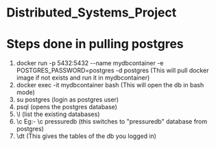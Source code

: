 # Distributed_Systems_Project

# Steps done in pulling postgres
1. docker run -p 5432:5432 --name mydbcontainer -e POSTGRES_PASSWORD=postgres -d postgres
(This will pull docker image if not exists and run it in mydbcontainer)
2. docker exec -it mydbcontainer bash
(This will open the db in bash mode)
3. su postgres
(login as postgres user)
4. psql
(opens the postgres database)
5. \l 
(list the existing databases)
6. \c <dbname>
  Eg:- \c pressuredb
  (this switches to "pressuredb" database from postgres)
7. \dt
  (This gives the tables of the db you logged in)
